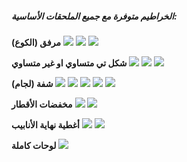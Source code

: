 ##### الخراطيم متوفرة مع جميع الملحقات الأساسية:
<div text-center>

**مرفق (الكوع)**
<img src = "/assets/images/coude-1.jpg" />
<img src = "/assets/images/coude-2.jpg" />
<img src = "/assets/images/coude-3.jpg" />

**شكل تي متساوي او غير متساوي**
<img src = "/assets/images/coude-4.jpg" />
<img src = "/assets/images/coude-5.jpg" />
<img src = "/assets/images/coude-6.jpg" />

**شفة (لجام)**
<img src = "/assets/images/coude-7.jpg" />
<img src = "/assets/images/coude-8.jpg" />
<img src = "/assets/images/coude-9.jpg" />
<img src = "/assets/images/coude-10.jpg" />
<img src = "/assets/images/coude-11.jpg" />

**مخفضات الأقطار**
<img src = "/assets/images/coude-12.jpg" />
<img src = "/assets/images/coude-13.jpg" />

**أغطية نهاية الأنابيب**
<img src = "/assets/images/coude-14.jpg" />
<img src = "/assets/images/coude-15.jpg" />

**لوحات كاملة**
<img src = "/assets/images/coude-16.jpg" />
</div>